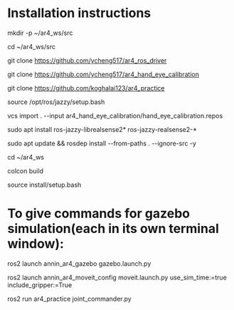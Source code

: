 # Installation instructions
mkdir -p ~/ar4_ws/src

cd ~/ar4_ws/src

git clone https://github.com/ycheng517/ar4_ros_driver

git clone https://github.com/ycheng517/ar4_hand_eye_calibration

git clone https://github.com/koghalai123/ar4_practice

source /opt/ros/jazzy/setup.bash

vcs import . --input ar4_hand_eye_calibration/hand_eye_calibration.repos

sudo apt install ros-jazzy-librealsense2* ros-jazzy-realsense2-*

sudo apt update && rosdep install --from-paths . --ignore-src -y

cd ~/ar4_ws

colcon build

source install/setup.bash



# To give commands for gazebo simulation(each in its own terminal window): 
ros2 launch annin_ar4_gazebo gazebo.launch.py

ros2 launch annin_ar4_moveit_config moveit.launch.py use_sim_time:=true include_gripper:=True

ros2 run ar4_practice joint_commander.py

